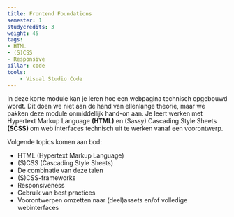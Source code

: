 ```yaml
---
title: Frontend Foundations
semester: 1
studycredits: 3
weight: 45
tags:
- HTML
- (S)CSS
- Responsive
pillar: code
tools:
    - Visual Studio Code
--- 
```

In deze korte module kan je leren hoe een webpagina technisch opgebouwd wordt. Dit doen we niet aan de hand van ellenlange theorie, maar we pakken deze module onmiddellijk hand-on aan.
Je leert werken met Hypertext Markup Language **(HTML)** en (Sassy) Cascading Style Sheets **(SCSS)** om web interfaces technisch uit te werken vanaf een voorontwerp.

Volgende topics komen aan bod:
- HTML (Hypertext Markup Language)
- (S)CSS (Cascading Style Sheets)
- De combinatie van deze talen
- (S)CSS-frameworks
- Responsiveness
- Gebruik van best practices
- Voorontwerpen omzetten naar (deel)assets en/of volledige webinterfaces
